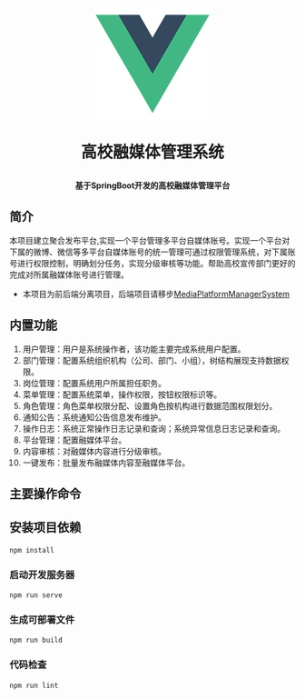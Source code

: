 <p align="center">
	<img alt="logo" src="https://raw.githubusercontent.com/xiaolin1225/mpms_vue/master/src/assets/logo.png">
</p>
<h1 align="center" style="margin: 30px 0 30px; font-weight: bold;">高校融媒体管理系统</h1>
<h4 align="center">基于SpringBoot开发的高校融媒体管理平台</h4>
<p align="center">
</p>

## 简介

本项目建立聚合发布平台,实现一个平台管理多平台自媒体账号。实现一个平台对下属的微博、微信等多平台自媒体账号的统一管理可通过权限管理系统，对下属账号进行权限控制，明确划分任务，实现分级审核等功能。帮助高校宣传部门更好的完成对所属融媒体账号进行管理。

* 本项目为前后端分离项目，后端项目请移步[MediaPlatformManagerSystem](https://github.com/xiaolin1225/MediaPlatformManagerSystem)

## 内置功能

1.  用户管理：用户是系统操作者，该功能主要完成系统用户配置。
2.  部门管理：配置系统组织机构（公司、部门、小组），树结构展现支持数据权限。
3.  岗位管理：配置系统用户所属担任职务。
4.  菜单管理：配置系统菜单，操作权限，按钮权限标识等。
5.  角色管理：角色菜单权限分配、设置角色按机构进行数据范围权限划分。
6.  通知公告：系统通知公告信息发布维护。
7.  操作日志：系统正常操作日志记录和查询；系统异常信息日志记录和查询。
8.  平台管理：配置融媒体平台。
9.  内容审核：对融媒体内容进行分级审核。
10. 一键发布：批量发布融媒体内容至融媒体平台。

## 主要操作命令

## 安装项目依赖

```
npm install
```

### 启动开发服务器

```
npm run serve
```

### 生成可部署文件

```
npm run build
```

### 代码检查

```
npm run lint
```
